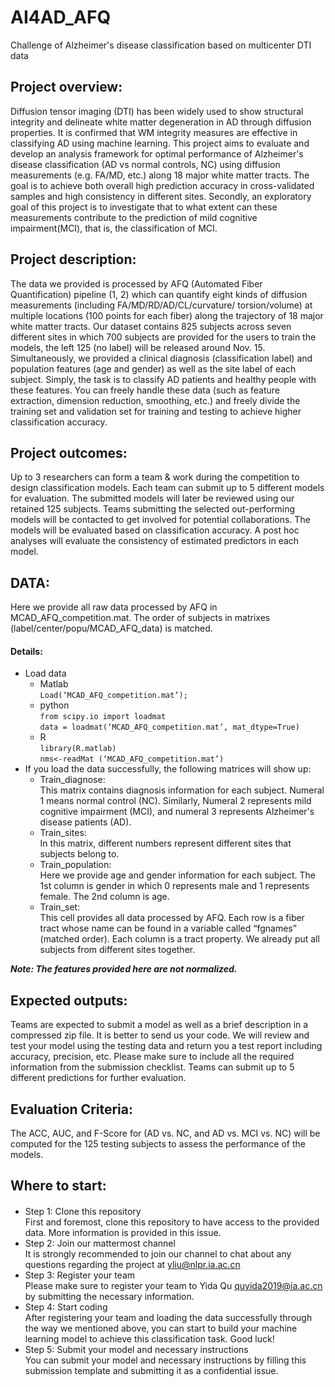 # AI4AD_AFQ
 
Challenge of Alzheimer's disease classification based on multicenter DTI data

## Project overview:  
Diffusion tensor imaging (DTI) has been widely used to show structural integrity and delineate white matter degeneration in AD through diffusion properties. It is confirmed that WM integrity measures are effective in classifying AD using machine learning.
This project aims to evaluate and develop an analysis framework for optimal performance of Alzheimer's disease classification (AD vs normal controls, NC) using diffusion measurements (e.g. FA/MD, etc.) along 18 major white matter tracts. The goal is to achieve both overall high prediction accuracy in cross-validated samples and high consistency in different sites. Secondly, an exploratory goal of this project is to investigate that to what extent can these measurements contribute to the prediction of mild cognitive impairment(MCI), that is, the classification of MCI.

## Project description:  
The data we provided is processed by AFQ (Automated Fiber Quantification) pipeline (1, 2) which can quantify eight kinds of diffusion measurements (including FA/MD/RD/AD/CL/curvature/ torsion/volume) at multiple locations (100 points for each fiber) along the trajectory of 18 major white matter tracts. Our dataset contains 825 subjects across seven different sites in which 700 subjects are provided for the users to train the models, the left 125 (no label) will be released around Nov. 15. Simultaneously, we provided a clinical diagnosis (classification label) and population features (age and gender) as well as the site label of each subject. 
Simply, the task is to classify AD patients and healthy people with these features. You can freely handle these data (such as feature extraction, dimension reduction, smoothing, etc.) and freely divide the training set and validation set for training and testing to achieve higher classification accuracy.

## Project outcomes:  
Up to 3 researchers can form a team & work during the competition to design classification models. Each team can submit up to 5 different models for evaluation. The submitted models will later be reviewed using our retained 125 subjects. Teams submitting the selected out-performing models will be contacted to get involved for potential collaborations.
The models will be evaluated based on classification accuracy. A post hoc analyses will evaluate the consistency of estimated predictors in each model. 

## DATA:  
Here we provide all raw data processed by AFQ in MCAD_AFQ_competition.mat. The order of subjects in matrixes (label/center/popu/MCAD_AFQ_data) is matched.

#### Details:  
+	Load data  
    + Matlab  
`Load(‘MCAD_AFQ_competition.mat’);`  
    + python  
`from scipy.io import loadmat`    
`data = loadmat(‘MCAD_AFQ_competition.mat’, mat_dtype=True)`  
    + R  
`library(R.matlab)`    
`nms<-readMat (‘MCAD_AFQ_competition.mat’)`  
+ If you load the data successfully, the following matrices will show up:  
    + Train_diagnose:   
This matrix contains diagnosis information for each subject. Numeral 1 means normal control (NC). Similarly, Numeral 2 represents mild cognitive impairment (MCI), and numeral 3 represents Alzheimer's disease patients (AD).  
    +	Train_sites:  
In this matrix, different numbers represent different sites that subjects belong to.  
    +	Train_population:  
Here we provide age and gender information for each subject. The 1st column is gender in which 0 represents male and 1 represents female. The 2nd column is age.  
    +	Train_set:  
This cell provides all data processed by AFQ. Each row is a fiber tract whose name can be found in a variable called “fgnames” (matched order). Each column is a tract property. We already put all subjects from different sites together.  

***Note: The features provided here are not normalized.***  

## Expected outputs:  
Teams are expected to submit a model as well as a brief description in a compressed zip file. It is better to send us your code. We will review and test your model using the testing data and return you a test report including accuracy, precision, etc. Please make sure to include all the required information from the submission checklist. Teams can submit up to 5 different predictions for further evaluation.

## Evaluation Criteria:  

The ACC, AUC, and F-Score for (AD vs. NC, and AD vs. MCI vs. NC) will be computed for the 125 testing subjects to assess the performance of the models.  

## Where to start: 
#### 
- Step 1: Clone this repository  
First and foremost, clone this repository to have access to the provided data. More information is provided in this issue.  
- Step 2: Join our mattermost channel  
It is strongly recommended to join our channel to chat about any questions regarding the project at yliu@nlpr.ia.ac.cn  
- Step 3: Register your team   
Please make sure to register your team to Yida Qu quyida2019@ia.ac.cn by submitting the necessary information.  
- Step 4: Start coding    
After registering your team and loading the data successfully through the way we mentioned above, you can start to build your machine learning model to achieve this classification task. Good luck!  
- Step 5: Submit your model and necessary instructions   
You can submit your model and necessary instructions by filling this submission template and submitting it as a confidential issue.  
